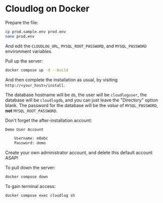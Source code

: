 # Cloudlog on Docker

Prepare the file:

```sh
cp prod.sample.env prod.env
nano prod.env
```

And edit the `CLOUDLOG_URL`, `MYSQL_ROOT_PASSWORD`, and `MYSQL_PASSWORD`
environment variables.

Pull up the server:

```sh
docker compose up -d --build
```

And then complete the installation as usual, by visiting
`http://<your_host>/install`.

The database hostname will be `db`, the user will be `cloudloguser`, the
database will be `cloudlogdb`, and you can just leave the "Directory" option
blank. The password for the database will be the *value* of `MYSQL_PASSWORD`,
**not** `MYSQL_ROOT_PASSWORD`.

Don't forget the after-installation account:

```txt
Demo User Account

    Username: m0abc
    Password: demo
```

Create your own administrator account, and delete this default account ASAP!

To pull down the server:

```sh
docker compose down
```

To gain terminal access:

```sh
docker compose exec cloudlog sh
```
